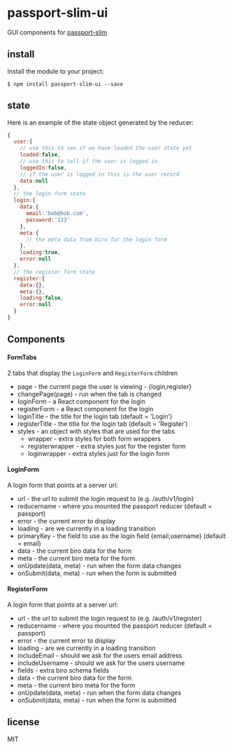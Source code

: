 # passport-slim-ui

GUI components for [passport-slim](https://github.com/binocarlos/passport-slim)

## install

Install the module to your project:

```
$ npm install passport-slim-ui --save
```

## state

Here is an example of the state object generated by the reducer:

```javascript
{
  user:{
    // use this to see if we have loaded the user state yet
    loaded:false,
    // use this to tell if the user is logged in
    loggedIn:false,
    // if the user is logged in this is the user record
    data:null
  },
  // the login form state
  login:{
    data:{
      email:'bob@bob.com',
      password:'123'
    },
    meta:{
      // the meta data from biro for the login form
    },
    loading:true,
    error:null
  },
  // the register form state
  register:{
    data:{},
    meta:{},
    loading:false,
    error:null
  }
}
```

## Components

#### FormTabs

2 tabs that display the `LoginForm` and `RegisterForm` children

 * page - the current page the user is viewing - {login,register}
 * changePage(page) - run when the tab is changed
 * loginForm - a React component for the login
 * registerForm - a React component for the login
 * loginTitle - the title for the login tab (default = 'Login')
 * registerTitle - the title for the login tab (default = 'Register')
 * styles - an object with styles that are used for the tabs
   * wrapper - extra styles for both form wrappers
   * registerwrapper - extra styles just for the register form
   * loginwrapper - extra styles just for the login form

#### LoginForm

A login form that points at a server url:

 * url - the url to submit the login request to (e.g. /auth/v1/login)
 * reducername - where you mounted the passport reducer (default = passport)
 * error - the current error to display
 * loading - are we currently in a loading transition
 * primaryKey - the field to use as the login field {email,username} (default = email)
 * data - the current biro data for the form
 * meta - the current biro meta for the form
 * onUpdate(data, meta) - run when the form data changes
 * onSubmit(data, meta) - run when the form is submitted

#### RegisterForm

A login form that points at a server url:

 * url - the url to submit the login request to (e.g. /auth/v1/register)
 * reducername - where you mounted the passport reducer (default = passport)
 * error - the current error to display
 * loading - are we currently in a loading transition
 * includeEmail - should we ask for the users email address
 * includeUsername - should we ask for the users username
 * fields - extra biro schema fields
 * data - the current biro data for the form
 * meta - the current biro meta for the form
 * onUpdate(data, meta) - run when the form data changes
 * onSubmit(data, meta) - run when the form is submitted

## license

MIT